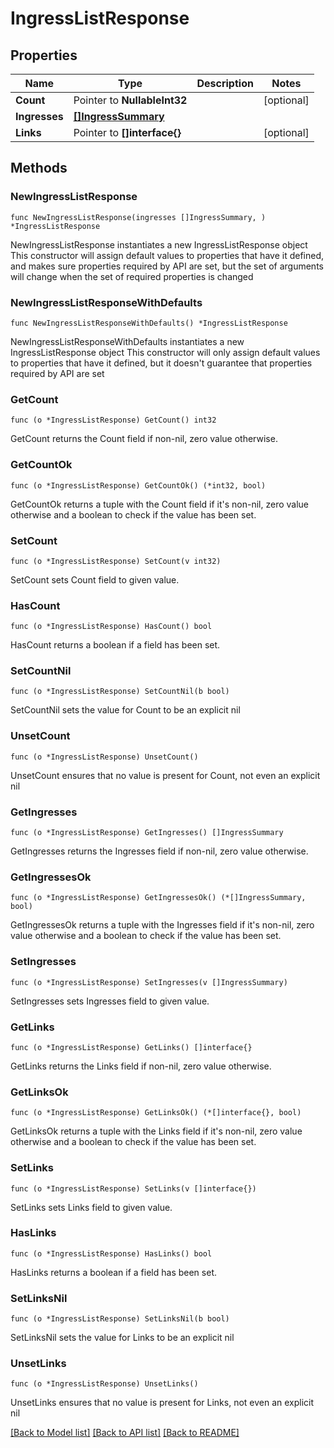 # IngressListResponse

## Properties

Name | Type | Description | Notes
------------ | ------------- | ------------- | -------------
**Count** | Pointer to **NullableInt32** |  | [optional] 
**Ingresses** | [**[]IngressSummary**](IngressSummary.md) |  | 
**Links** | Pointer to **[]interface{}** |  | [optional] 

## Methods

### NewIngressListResponse

`func NewIngressListResponse(ingresses []IngressSummary, ) *IngressListResponse`

NewIngressListResponse instantiates a new IngressListResponse object
This constructor will assign default values to properties that have it defined,
and makes sure properties required by API are set, but the set of arguments
will change when the set of required properties is changed

### NewIngressListResponseWithDefaults

`func NewIngressListResponseWithDefaults() *IngressListResponse`

NewIngressListResponseWithDefaults instantiates a new IngressListResponse object
This constructor will only assign default values to properties that have it defined,
but it doesn't guarantee that properties required by API are set

### GetCount

`func (o *IngressListResponse) GetCount() int32`

GetCount returns the Count field if non-nil, zero value otherwise.

### GetCountOk

`func (o *IngressListResponse) GetCountOk() (*int32, bool)`

GetCountOk returns a tuple with the Count field if it's non-nil, zero value otherwise
and a boolean to check if the value has been set.

### SetCount

`func (o *IngressListResponse) SetCount(v int32)`

SetCount sets Count field to given value.

### HasCount

`func (o *IngressListResponse) HasCount() bool`

HasCount returns a boolean if a field has been set.

### SetCountNil

`func (o *IngressListResponse) SetCountNil(b bool)`

 SetCountNil sets the value for Count to be an explicit nil

### UnsetCount
`func (o *IngressListResponse) UnsetCount()`

UnsetCount ensures that no value is present for Count, not even an explicit nil
### GetIngresses

`func (o *IngressListResponse) GetIngresses() []IngressSummary`

GetIngresses returns the Ingresses field if non-nil, zero value otherwise.

### GetIngressesOk

`func (o *IngressListResponse) GetIngressesOk() (*[]IngressSummary, bool)`

GetIngressesOk returns a tuple with the Ingresses field if it's non-nil, zero value otherwise
and a boolean to check if the value has been set.

### SetIngresses

`func (o *IngressListResponse) SetIngresses(v []IngressSummary)`

SetIngresses sets Ingresses field to given value.


### GetLinks

`func (o *IngressListResponse) GetLinks() []interface{}`

GetLinks returns the Links field if non-nil, zero value otherwise.

### GetLinksOk

`func (o *IngressListResponse) GetLinksOk() (*[]interface{}, bool)`

GetLinksOk returns a tuple with the Links field if it's non-nil, zero value otherwise
and a boolean to check if the value has been set.

### SetLinks

`func (o *IngressListResponse) SetLinks(v []interface{})`

SetLinks sets Links field to given value.

### HasLinks

`func (o *IngressListResponse) HasLinks() bool`

HasLinks returns a boolean if a field has been set.

### SetLinksNil

`func (o *IngressListResponse) SetLinksNil(b bool)`

 SetLinksNil sets the value for Links to be an explicit nil

### UnsetLinks
`func (o *IngressListResponse) UnsetLinks()`

UnsetLinks ensures that no value is present for Links, not even an explicit nil

[[Back to Model list]](../README.md#documentation-for-models) [[Back to API list]](../README.md#documentation-for-api-endpoints) [[Back to README]](../README.md)


